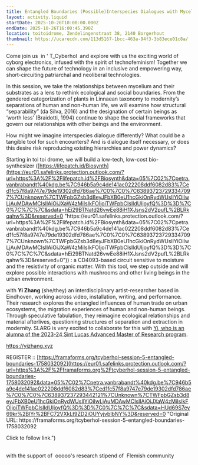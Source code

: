 ```yaml
---
title: Entangled Boundaries (Possible)Interspecies Dialogues with Mycelium
layout: activity.liquid
startDate: 2025-10-26T10:00:00.000Z
endDate: 2025-10-26T16:00:45.390Z
location: toitoidrome, Zendelingenstraat 38, 2140 Borgerhout
thumbnail: https://ucarecdn.com/113d5167-1bcc-463a-94f3-3b83ece01c8a/
---
```

Come join us  in ' T_Cyberhol  and explore with us the exciting world of cyborg electronics, infused with the spirit of technofeminism! Together we can shape the future of technology in an inclusive and empowering way, short-circuiting patriarchal and neoliberal technologies.

In this session, we take the relationships between mycelium and their substrates as a lens to rethink ecological and social boundaries. From the gendered categorization of plants in Linnaean taxonomy to modernity’s separations of human and non-human life, we will examine how structural “separability” (da Silva, 2016) and the designation of certain beings as ‘worth less’ (Braidotti, 1994) continue to shape the social frameworks that govern our relationships with other beings and the environment.

How might we imagine interspecies dialogue differently? What could be a tangible tool for such encounters? And is dialogue itself necessary, or does this desire risk reproducing existing hierarchies and power dynamics?

Starting in toi toi drome, we will build a low-tech, low-cost bio-synthesizer ([https://lifepatch.id/Biosynth](https://eur01.safelinks.protection.outlook.com/?url=https%3A%2F%2Flifepatch.id%2FBiosynth&data=05%7C02%7Cpetra.vanbrabandt%40kdg.be%7C946b5a9c4de141ac022208ddf6082d83%7Ced1fc57f8a9747e79de19302dfd786ae%7C0%7C0%7C638937237293347097%7CUnknown%7CTWFpbGZsb3d8eyJFbXB0eU1hcGkiOnRydWUsIlYiOiIwLjAuMDAwMCIsIlAiOiJXaW4zMiIsIkFOIjoiTWFpbCIsIldUIjoyfQ%3D%3D%7C0%7C%7C%7C&sdata=hEi29BTNatd26vwEe88iH1XJsns2dV2pufL%2BLRkqahw%3D&reserved=0 "https\://eur01.safelinks.protection.outlook.com/?url=https%3A%2F%2Flifepatch.id%2FBiosynth&data=05%7C02%7Cpetra.vanbrabandt%40kdg.be%7C946b5a9c4de141ac022208ddf6082d83%7Ced1fc57f8a9747e79de19302dfd786ae%7C0%7C0%7C638937237293347097%7CUnknown%7CTWFpbGZsb3d8eyJFbXB0eU1hcGkiOnRydWUsIlYiOiIwLjAuMDAwMCIsIlAiOiJXaW4zMiIsIkFOIjoiTWFpbCIsIldUIjoyfQ%3D%3D%7C0%7C%7C%7C&sdata=hEi29BTNatd26vwEe88iH1XJsns2dV2pufL%2BLRkqahw%3D&reserved=0")) : a CD4093-based circuit sensitive to moisture and the resistivity of organic matter. With this tool, we step outside and will explore possible interactions with mushrooms and other living beings in the urban environment.

with **Yi Zhang** (she/they) an interdisciplinary artist-researcher based in Eindhoven, working across video, installation, writing, and performance. Their research explores the entangled influences of human trade on urban ecosystems, the migration experiences of human and non-human beings. Through speculative fabulation, they reimagine ecological relationships and material afterlives, questioning structures of separation and extraction in modernity. SLARG is very excited to collaborate for this with [Yi, who is an alumna of the 2023-24 Sint Lucas Advanced Master of Research program](https://www.adma.be/2023-2024/yi_zhang). 

[https://](https://eur01.safelinks.protection.outlook.com/?url=https%3A%2F%2Fyizhang.xyz%2F&data=05%7C02%7Cpetra.vanbrabandt%40kdg.be%7C946b5a9c4de141ac022208ddf6082d83%7Ced1fc57f8a9747e79de19302dfd786ae%7C0%7C0%7C638937237293383520%7CUnknown%7CTWFpbGZsb3d8eyJFbXB0eU1hcGkiOnRydWUsIlYiOiIwLjAuMDAwMCIsIlAiOiJXaW4zMiIsIkFOIjoiTWFpbCIsIldUIjoyfQ%3D%3D%7C0%7C%7C%7C&sdata=IPyuk5k98yiOuJJP6eHQujkyedFbPpZAPuFw4s8Nj9g%3D&reserved=0 "https\://eur01.safelinks.protection.outlook.com/?url=https%3A%2F%2Fyizhang.xyz%2F&data=05%7C02%7Cpetra.vanbrabandt%40kdg.be%7C946b5a9c4de141ac022208ddf6082d83%7Ced1fc57f8a9747e79de19302dfd786ae%7C0%7C0%7C638937237293383520%7CUnknown%7CTWFpbGZsb3d8eyJFbXB0eU1hcGkiOnRydWUsIlYiOiIwLjAuMDAwMCIsIlAiOiJXaW4zMiIsIkFOIjoiTWFpbCIsIldUIjoyfQ%3D%3D%7C0%7C%7C%7C&sdata=IPyuk5k98yiOuJJP6eHQujkyedFbPpZAPuFw4s8Nj9g%3D&reserved=0")[yizhang.xyz](https://eur01.safelinks.protection.outlook.com/?url=https%3A%2F%2Fyizhang.xyz%2F&data=05%7C02%7Cpetra.vanbrabandt%40kdg.be%7C946b5a9c4de141ac022208ddf6082d83%7Ced1fc57f8a9747e79de19302dfd786ae%7C0%7C0%7C638937237293415298%7CUnknown%7CTWFpbGZsb3d8eyJFbXB0eU1hcGkiOnRydWUsIlYiOiIwLjAuMDAwMCIsIlAiOiJXaW4zMiIsIkFOIjoiTWFpbCIsIldUIjoyfQ%3D%3D%7C0%7C%7C%7C&sdata=JyxBM1LMbbG7%2FiZWoSOLVJn0InIUT6tjbwejh8YiB0g%3D&reserved=0 "https\://eur01.safelinks.protection.outlook.com/?url=https%3A%2F%2Fyizhang.xyz%2F&data=05%7C02%7Cpetra.vanbrabandt%40kdg.be%7C946b5a9c4de141ac022208ddf6082d83%7Ced1fc57f8a9747e79de19302dfd786ae%7C0%7C0%7C638937237293415298%7CUnknown%7CTWFpbGZsb3d8eyJFbXB0eU1hcGkiOnRydWUsIlYiOiIwLjAuMDAwMCIsIlAiOiJXaW4zMiIsIkFOIjoiTWFpbCIsIldUIjoyfQ%3D%3D%7C0%7C%7C%7C&sdata=JyxBM1LMbbG7%2FiZWoSOLVJn0InIUT6tjbwejh8YiB0g%3D&reserved=0")

REGISTER :: [https://framaforms.org/tcyberhol-session-5-entangled-boundaries-1758032092](https://eur01.safelinks.protection.outlook.com/?url=https%3A%2F%2Fframaforms.org%2Ftcyberhol-session-5-entangled-boundaries-1758032092&data=05%7C02%7Cpetra.vanbrabandt%40kdg.be%7C946b5a9c4de141ac022208ddf6082d83%7Ced1fc57f8a9747e79de19302dfd786ae%7C0%7C0%7C638937237293442121%7CUnknown%7CTWFpbGZsb3d8eyJFbXB0eU1hcGkiOnRydWUsIlYiOiIwLjAuMDAwMCIsIlAiOiJXaW4zMiIsIkFOIjoiTWFpbCIsIldUIjoyfQ%3D%3D%7C0%7C%7C%7C&sdata=HUd69S7ey69kr%2BlYr%2BFC72VXkLt9ZD2iOUYyjvbIbNY%3D&reserved=0 "Original URL:
https\://framaforms.org/tcyberhol-session-5-entangled-boundaries-1758032092

Click to follow link.")

\
with the support of  ooooo's research stipend of  Flemish community